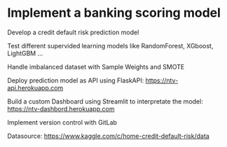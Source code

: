 # Implement a banking scoring model
Develop a credit default risk prediction model 

Test different supervided learning models like RandomForest, XGboost, LightGBM ... 

Handle imbalanced dataset with Sample Weights and SMOTE

Deploy prediction model as API using FlaskAPI: https://ntv-api.herokuapp.com

Build a custom Dashboard using Streamlit to interpretate the model: https://ntv-dashbord.herokuapp.com

Implement version control with GitLab

Datasource: https://www.kaggle.com/c/home-credit-default-risk/data
